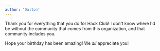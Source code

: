 ```yaml
---
author: 'Dalton'
---
```


Thank you for everything that you do for Hack Club! I don't know where I'd be without the community that comes from this organization, and that community includes you.

Hope your birthday has been amazing! We *all* appreciate you!

